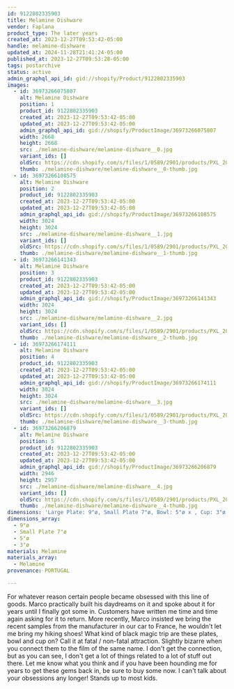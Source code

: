 ```yaml
---
id: 9122802335903
title: Melamine Dishware
vendor: Faplana
product_type: The later years
created_at: 2023-12-27T09:53:42-05:00
handle: melamine-dishware
updated_at: 2024-11-28T21:41:24-05:00
published_at: 2023-12-27T09:53:28-05:00
tags: postarchive
status: active
admin_graphql_api_id: gid://shopify/Product/9122802335903
images:
  - id: 36973266075807
    alt: Melamine Dishware
    position: 1
    product_id: 9122802335903
    created_at: 2023-12-27T09:53:42-05:00
    updated_at: 2023-12-27T09:53:42-05:00
    admin_graphql_api_id: gid://shopify/ProductImage/36973266075807
    width: 2668
    height: 2668
    src: ./melamine-dishware/melamine-dishware__0.jpg
    variant_ids: []
    oldSrc: https://cdn.shopify.com/s/files/1/0589/2901/products/PXL_20230322_142043935.jpg?v=1703688822
    thumb: ./melamine-dishware/melamine-dishware__0-thumb.jpg
  - id: 36973266108575
    alt: Melamine Dishware
    position: 2
    product_id: 9122802335903
    created_at: 2023-12-27T09:53:42-05:00
    updated_at: 2023-12-27T09:53:42-05:00
    admin_graphql_api_id: gid://shopify/ProductImage/36973266108575
    width: 3024
    height: 3024
    src: ./melamine-dishware/melamine-dishware__1.jpg
    variant_ids: []
    oldSrc: https://cdn.shopify.com/s/files/1/0589/2901/products/PXL_20230321_183842895.jpg?v=1703688822
    thumb: ./melamine-dishware/melamine-dishware__1-thumb.jpg
  - id: 36973266141343
    alt: Melamine Dishware
    position: 3
    product_id: 9122802335903
    created_at: 2023-12-27T09:53:42-05:00
    updated_at: 2023-12-27T09:53:42-05:00
    admin_graphql_api_id: gid://shopify/ProductImage/36973266141343
    width: 3024
    height: 3024
    src: ./melamine-dishware/melamine-dishware__2.jpg
    variant_ids: []
    oldSrc: https://cdn.shopify.com/s/files/1/0589/2901/products/PXL_20230321_183846336.jpg?v=1703688822
    thumb: ./melamine-dishware/melamine-dishware__2-thumb.jpg
  - id: 36973266174111
    alt: Melamine Dishware
    position: 4
    product_id: 9122802335903
    created_at: 2023-12-27T09:53:42-05:00
    updated_at: 2023-12-27T09:53:42-05:00
    admin_graphql_api_id: gid://shopify/ProductImage/36973266174111
    width: 3024
    height: 3024
    src: ./melamine-dishware/melamine-dishware__3.jpg
    variant_ids: []
    oldSrc: https://cdn.shopify.com/s/files/1/0589/2901/products/PXL_20230321_183959358.jpg?v=1703688822
    thumb: ./melamine-dishware/melamine-dishware__3-thumb.jpg
  - id: 36973266206879
    alt: Melamine Dishware
    position: 5
    product_id: 9122802335903
    created_at: 2023-12-27T09:53:42-05:00
    updated_at: 2023-12-27T09:53:42-05:00
    admin_graphql_api_id: gid://shopify/ProductImage/36973266206879
    width: 2946
    height: 2957
    src: ./melamine-dishware/melamine-dishware__4.jpg
    variant_ids: []
    oldSrc: https://cdn.shopify.com/s/files/1/0589/2901/products/PXL_20230321_183948675.jpg?v=1703688822
    thumb: ./melamine-dishware/melamine-dishware__4-thumb.jpg
dimensions: 'Large Plate: 9"ø, Small Plate 7"ø, Bowl: 5"ø x , Cup: 3"ø'
dimensions_array:
  - 9"ø
  - Small Plate 7"ø
  - 5"ø
  - 3"ø
materials: Melamine
materials_array:
  - Melamine
provenance: PORTUGAL

---
```


For whatever reason certain people became obsessed with this line of goods. Marco practically built his daydreams on it and spoke about it for years until I finally got some in. Customers have written me time and time again asking for it to return. More recently, Marco insisted we bring the recent samples from the manufacturer in our car to France, he wouldn't let me bring my hiking shoes! What kind of black magic trip are these plates, bowl and cup on? Call it at fatal / non-fatal attraction. Slightly bizarre when you connect them to the film of the same name. I don't get the connection, but as you can see, I don't get a lot of things related to a lot of stuff out there. Let me know what you think and if you have been hounding me for years to get these gems back in, be sure to buy some now. I can't talk about your obsessions any longer! Stands up to most kids.